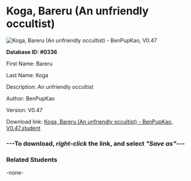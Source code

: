 # Koga, Bareru (An unfriendly occultist)

<img src="../../Files/Images/Koga, Bareru (An unfriendly occultist).png" title="Koga, Bareru (An unfriendly occultist) - BenPupKao, V0.47">

**Database ID: #0336**

First Name: Bareru

Last Name: Koga

Description: An unfriendly occultist

Author: BenPupKao

Version: V0.47

Download link: <a href="https://raw.githubusercontent.com/Arbiter1223/Daigaku-Gurashi-Custom-Students/master/Files/Student%20Files/Koga%2C%20Bareru%20(An%20unfriendly%20occultist)%20-%20BenPupKao%2C%20V0.47.student">Koga, Bareru (An unfriendly occultist) - BenPupKao, V0.47.student</a>

### ---**To download, _right-click_ the link, and select _"Save as"_**---

### Related Students

-none-
